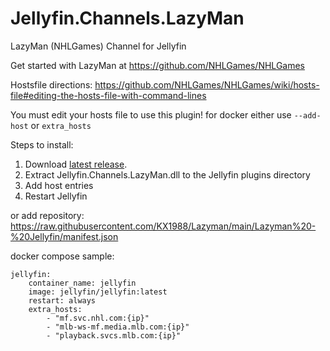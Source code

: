 # Jellyfin.Channels.LazyMan

LazyMan (NHLGames) Channel for Jellyfin

Get started with LazyMan at https://github.com/NHLGames/NHLGames

Hostsfile directions: https://github.com/NHLGames/NHLGames/wiki/hosts-file#editing-the-hosts-file-with-command-lines

You must edit your hosts file to use this plugin!
for docker either use `--add-host` or `extra_hosts`

Steps to install:
1. Download [latest release](https://github.com/crobibero/Jellyfin.Channels.LazyMan/releases/latest).
2. Extract Jellyfin.Channels.LazyMan.dll to the Jellyfin plugins directory
3. Add host entries
4. Restart Jellyfin

or add repository:
https://raw.githubusercontent.com/KX1988/Lazyman/main/Lazyman%20-%20Jellyfin/manifest.json

docker compose sample:

```
jellyfin:
    container_name: jellyfin
    image: jellyfin/jellyfin:latest
    restart: always
    extra_hosts:
        - "mf.svc.nhl.com:{ip}"
        - "mlb-ws-mf.media.mlb.com:{ip}"
        - "playback.svcs.mlb.com:{ip}"
```

